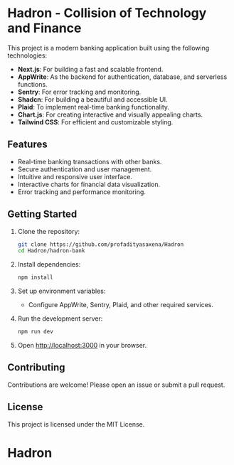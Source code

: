 # Hadron - Collision of Technology and Finance  

This project is a modern banking application built using the following technologies:  

- **Next.js**: For building a fast and scalable frontend.  
- **AppWrite**: As the backend for authentication, database, and serverless functions.  
- **Sentry**: For error tracking and monitoring.  
- **Shadcn**: For building a beautiful and accessible UI.  
- **Plaid**: To implement real-time banking functionality.  
- **Chart.js**: For creating interactive and visually appealing charts.  
- **Tailwind CSS**: For efficient and customizable styling.  

## Features  

- Real-time banking transactions with other banks.  
- Secure authentication and user management.  
- Intuitive and responsive user interface.  
- Interactive charts for financial data visualization.  
- Error tracking and performance monitoring.  

## Getting Started  

1. Clone the repository:  
    ```bash  
    git clone https://github.com/profadityasaxena/Hadron  
    cd Hadron/hadron-bank  
    ```  

2. Install dependencies:  
    ```bash  
    npm install  
    ```  

3. Set up environment variables:  
    - Configure AppWrite, Sentry, Plaid, and other required services.  

4. Run the development server:  
    ```bash  
    npm run dev  
    ```  

5. Open [http://localhost:3000](http://localhost:3000) in your browser.  

## Contributing  

Contributions are welcome! Please open an issue or submit a pull request.  

## License  

This project is licensed under the MIT License.  
# Hadron
